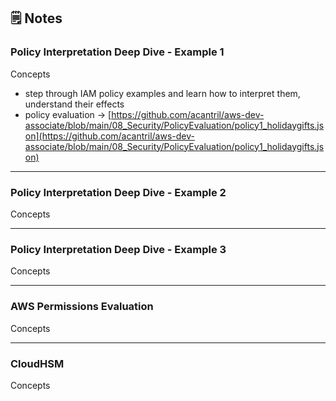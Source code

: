 ## 🗒️ Notes

### Policy Interpretation Deep Dive - Example 1

Concepts

- step through IAM policy examples and learn how to interpret them, understand their effects
- policy evaluation → [https://github.com/acantril/aws-dev-associate/blob/main/08_Security/PolicyEvaluation/policy1_holidaygifts.json](https://github.com/acantril/aws-dev-associate/blob/main/08_Security/PolicyEvaluation/policy1_holidaygifts.json)

---

### Policy Interpretation Deep Dive - Example 2

Concepts

---

### Policy Interpretation Deep Dive - Example 3

Concepts

---

### AWS Permissions Evaluation

Concepts

---

### CloudHSM

Concepts